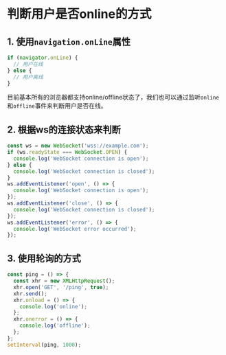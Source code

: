# 判断用户是否online的方式

## 1. 使用`navigation.onLine`属性
```js
if (navigator.onLine) {
  // 用户在线
} else {
  // 用户离线
}
```
目前基本所有的浏览器都支持online/offline状态了，我们也可以通过监听`online`和`offline`事件来判断用户是否在线。

## 2. 根据ws的连接状态来判断
```js
const ws = new WebSocket('wss://example.com');
if (ws.readyState === WebSocket.OPEN) {
  console.log('WebSocket connection is open');
} else {
  console.log('WebSocket connection is closed');
}
ws.addEventListener('open', () => {
  console.log('WebSocket connection is open');
});
ws.addEventListener('close', () => {
  console.log('WebSocket connection is closed');
});
ws.addEventListener('error', () => {
  console.log('WebSocket error occurred');
});
```

## 3. 使用轮询的方式
```js
const ping = () => {
  const xhr = new XMLHttpRequest();
  xhr.open('GET', '/ping', true);
  xhr.send();
  xhr.onload = () => {
    console.log('online');
  };
  xhr.onerror = () => {
    console.log('offline');
  };
};
setInterval(ping, 1000);
```
